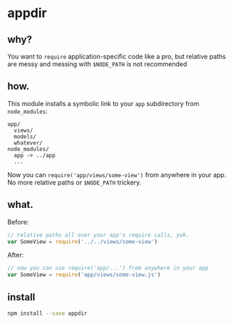 # appdir

## why?

You want to `require` application-specific code like a pro, but relative
paths are messy and messing with `$NODE_PATH` is not recommended

## how.

This module installs a symbolic link to your `app` subdirectory from `node_modules`:

```
app/
  views/
  models/
  whatever/
node_modules/
  app -> ../app
  ...
```

Now you can `require('app/views/some-view')` from anywhere in your app. No more
relative paths or `$NODE_PATH` trickery.

## what.

Before:

```js
// relative paths all over your app's require calls, yuk.
var SomeView = require('../../views/some-view')
```

After:

```js
// now you can use require('app/...') from anywhere in your app
var SomeView = require('app/views/some-view.js')
```

## install

```bash
npm install --save appdir
```
